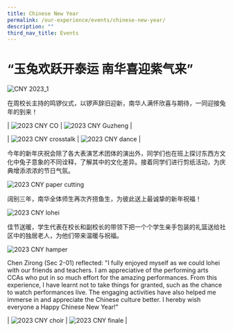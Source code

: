 ```yaml
---
title: Chinese New Year
permalink: /our-experience/events/chinese-new-year/
description: ""
third_nav_title: Events
---
```

# “玉兔欢跃开泰运 南华喜迎紫气来”
![CNY 2023_1](/images/NHHS%20CNY%202023-068.jpg)

在周校长主持的鸣锣仪式，以锣声辞旧迎新，南华人满怀欣喜与期待，一同迎接兔年的到来！

| ![2023 CNY CO](/images/NHHS%20CNY%202023_CO.jpg) | ![2023 CNY Guzheng](/images/NHHS%20CNY%202023_guzheng.jpg) |

| ![2023 CNY crosstalk](/images/NHHS%20CNY%202023_crosstalk.jpg) | ![2023 CNY dance](/images/NHHS%20CNY%202023_dance.jpg) | 

今年的新年庆祝会除了各大表演艺术团体的演出外，同学们也在班上探讨东西方文化中兔子意象的不同诠释，了解其中的文化差异。接着同学们进行剪纸活动，为庆典增添浓浓的节日气氛。

![2023 CNY paper cutting](/images/NHHS%20CNY%202023-129.jpg)

阔别三年，南华全体师生再次齐捞鱼生，为彼此送上最诚挚的新年祝福！

![2023 CNY lohei](/images/2023%20CNY%20lohei.jpg)

佳节送暖，学生代表在校长和副校长的带领下把一个个学生亲手包装的礼篮送给社区中的独居老人，为他们带来温暖与祝福。

![2023 CNY hamper](/images/2023%20CNY%20hamper.jpg)

Chen Zirong (Sec 2-01) reflected: "I fully enjoyed myself as we could lohei with our friends and teachers. I am appreciative of the performing arts CCAs who put in so much effort for the amazing performances. From this experience, I have learnt not to take things for granted, such as the chance to watch performances live. The engaging activities have also helped me immerse in and appreciate the Chinese culture better. I hereby wish everyone a Happy Chinese New Year!"

| ![2023 CNY choir](/images/NHHS%20CNY%202023_choir.jpg) | ![2023 CNY finale](/images/NHHS%20CNY%202023_final.jpg) |